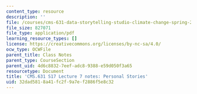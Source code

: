 ```yaml
---
content_type: resource
description: ''
file: /courses/cms-631-data-storytelling-studio-climate-change-spring-2017/32dad5818a41fc2f9a7ef2886f5e8c32_MITCMS_631s17_lec7_person_nt.pdf
file_size: 827071
file_type: application/pdf
learning_resource_types: []
license: https://creativecommons.org/licenses/by-nc-sa/4.0/
ocw_type: OCWFile
parent_title: Class Notes
parent_type: CourseSection
parent_uid: 4d6c8832-7eef-adc8-9388-e59d050f3a65
resourcetype: Document
title: 'CMS.631 S17 Lecture 7 notes: Personal Stories'
uid: 32dad581-8a41-fc2f-9a7e-f2886f5e8c32
---
```

